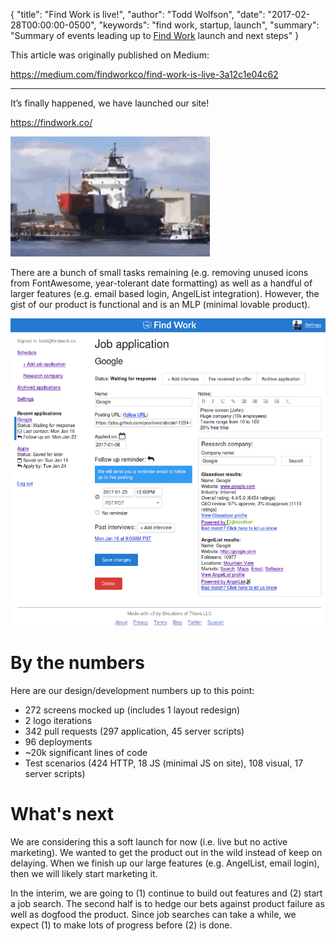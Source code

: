 {
  "title": "Find Work is live!",
  "author": "Todd Wolfson",
  "date": "2017-02-28T00:00:00-0500",
  "keywords": "find work, startup, launch",
  "summary": "Summary of events leading up to [Find Work](https://findwork.co) launch and next steps"
}

This article was originally published on Medium:

<https://medium.com/findworkco/find-work-is-live-3a12c1e04c62>

-------------------------

It’s finally happened, we have launched our site!

<https://findwork.co/>

![Boat launch GIF](/public/images/articles/find-work-is-live/boat-launch.gif)

There are a bunch of small tasks remaining (e.g. removing unused icons from FontAwesome, year-tolerant date formatting) as well as a handful of larger features (e.g. email based login, AngelList integration). However, the gist of our product is functional and is an MLP (minimal lovable product).

![Screenshot](/public/images/articles/find-work-is-live/screenshot.png)

# By the numbers

Here are our design/development numbers up to this point:

- 272 screens mocked up (includes 1 layout redesign)
- 2 logo iterations
- 342 pull requests (297 application, 45 server scripts)
- 96 deployments
- ~20k significant lines of code
- Test scenarios (424 HTTP, 18 JS (minimal JS on site), 108 visual, 17 server scripts)

# What's next

We are considering this a soft launch for now (i.e. live but no active marketing). We wanted to get the product out in the wild instead of keep on delaying. When we finish up our large features (e.g. AngelList, email login), then we will likely start marketing it.

In the interim, we are going to (1) continue to build out features and (2) start a job search. The second half is to hedge our bets against product failure as well as dogfood the product. Since job searches can take a while, we expect (1) to make lots of progress before (2) is done.
